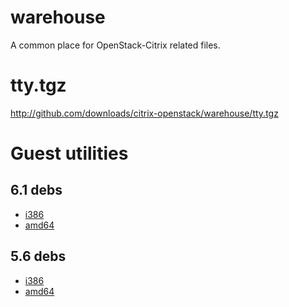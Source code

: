 warehouse
=========
A common place for OpenStack-Citrix related files.


tty.tgz
=======
http://github.com/downloads/citrix-openstack/warehouse/tty.tgz


Guest utilities
===============
6.1 debs
--------
 * [i386](https://github.com/downloads/citrix-openstack/warehouse/xe-guest-utilities_6.1.0-1033_i386.deb)
 * [amd64](https://github.com/downloads/citrix-openstack/warehouse/xe-guest-utilities_6.1.0-1033_amd64.deb)

5.6 debs
--------
 * [i386](https://github.com/downloads/citrix-openstack/warehouse/xe-guest-utilities_5.6.100-651_i386.deb)
 * [amd64](https://github.com/downloads/citrix-openstack/warehouse/xe-guest-utilities_5.6.100-651_amd64.deb)
